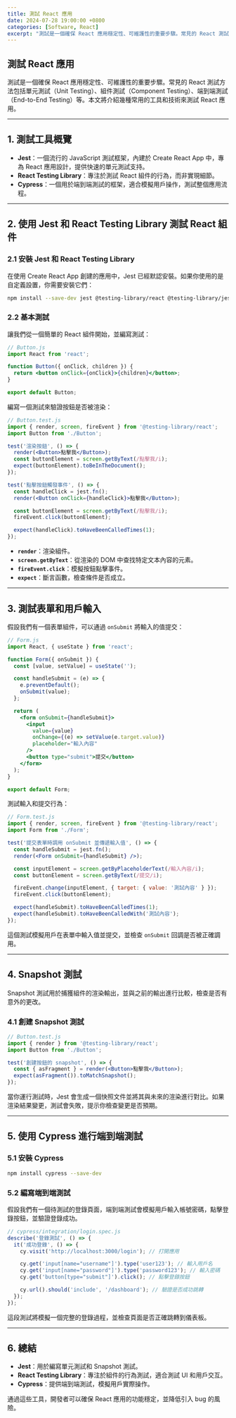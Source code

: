 ```yaml
---
title: 測試 React 應用
date: 2024-07-28 19:00:00 +0800
categories: [Software, React]
excerpt: "測試是一個確保 React 應用穩定性、可維護性的重要步驟。常見的 React 測試方法包括單元測試（Unit Testing）、組件測試（Component Testing）、端到端測試（End-to-End Testing）等"
---
```


## 測試 React 應用

測試是一個確保 React 應用穩定性、可維護性的重要步驟。常見的 React 測試方法包括單元測試（Unit Testing）、組件測試（Component Testing）、端到端測試（End-to-End Testing）等。本文將介紹幾種常用的工具和技術來測試 React 應用。

---

## 1. 測試工具概覽

- **Jest**：一個流行的 JavaScript 測試框架，內建於 Create React App 中，專為 React 應用設計，提供快速的單元測試支持。
- **React Testing Library**：專注於測試 React 組件的行為，而非實現細節。
- **Cypress**：一個用於端到端測試的框架，適合模擬用戶操作，測試整個應用流程。

---

## 2. 使用 Jest 和 React Testing Library 測試 React 組件

### 2.1 安裝 Jest 和 React Testing Library

在使用 Create React App 創建的應用中，Jest 已經默認安裝。如果你使用的是自定義設置，你需要安裝它們：

```bash
npm install --save-dev jest @testing-library/react @testing-library/jest-dom
```

### 2.2 基本測試

讓我們從一個簡單的 React 組件開始，並編寫測試：

```jsx
// Button.js
import React from 'react';

function Button({ onClick, children }) {
  return <button onClick={onClick}>{children}</button>;
}

export default Button;
```

編寫一個測試來驗證按鈕是否被渲染：

```jsx
// Button.test.js
import { render, screen, fireEvent } from '@testing-library/react';
import Button from './Button';

test('渲染按鈕', () => {
  render(<Button>點擊我</Button>);
  const buttonElement = screen.getByText(/點擊我/i);
  expect(buttonElement).toBeInTheDocument();
});

test('點擊按鈕觸發事件', () => {
  const handleClick = jest.fn();
  render(<Button onClick={handleClick}>點擊我</Button>);

  const buttonElement = screen.getByText(/點擊我/i);
  fireEvent.click(buttonElement);

  expect(handleClick).toHaveBeenCalledTimes(1);
});
```

- **`render`**：渲染組件。
- **`screen.getByText`**：從渲染的 DOM 中查找特定文本內容的元素。
- **`fireEvent.click`**：模擬按鈕點擊事件。
- **`expect`**：斷言函數，檢查條件是否成立。

---

## 3. 測試表單和用戶輸入

假設我們有一個表單組件，可以通過 `onSubmit` 將輸入的值提交：

```jsx
// Form.js
import React, { useState } from 'react';

function Form({ onSubmit }) {
  const [value, setValue] = useState('');

  const handleSubmit = (e) => {
    e.preventDefault();
    onSubmit(value);
  };

  return (
    <form onSubmit={handleSubmit}>
      <input
        value={value}
        onChange={(e) => setValue(e.target.value)}
        placeholder="輸入內容"
      />
      <button type="submit">提交</button>
    </form>
  );
}

export default Form;
```

測試輸入和提交行為：

```jsx
// Form.test.js
import { render, screen, fireEvent } from '@testing-library/react';
import Form from './Form';

test('提交表單時調用 onSubmit 並傳遞輸入值', () => {
  const handleSubmit = jest.fn();
  render(<Form onSubmit={handleSubmit} />);

  const inputElement = screen.getByPlaceholderText(/輸入內容/i);
  const buttonElement = screen.getByText(/提交/i);

  fireEvent.change(inputElement, { target: { value: '測試內容' } });
  fireEvent.click(buttonElement);

  expect(handleSubmit).toHaveBeenCalledTimes(1);
  expect(handleSubmit).toHaveBeenCalledWith('測試內容');
});
```

這個測試模擬用戶在表單中輸入值並提交，並檢查 `onSubmit` 回調是否被正確調用。

---

## 4. Snapshot 測試

Snapshot 測試用於捕獲組件的渲染輸出，並與之前的輸出進行比較，檢查是否有意外的更改。

### 4.1 創建 Snapshot 測試

```jsx
// Button.test.js
import { render } from '@testing-library/react';
import Button from './Button';

test('創建按鈕的 snapshot', () => {
  const { asFragment } = render(<Button>點擊我</Button>);
  expect(asFragment()).toMatchSnapshot();
});
```

當你運行測試時，Jest 會生成一個快照文件並將其與未來的渲染進行對比。如果渲染結果變更，測試會失敗，提示你檢查變更是否預期。

---

## 5. 使用 Cypress 進行端到端測試

### 5.1 安裝 Cypress

```bash
npm install cypress --save-dev
```

### 5.2 編寫端到端測試

假設我們有一個待測試的登錄頁面，端到端測試會模擬用戶輸入帳號密碼，點擊登錄按鈕，並驗證登錄成功。

```js
// cypress/integration/login.spec.js
describe('登錄測試', () => {
  it('成功登錄', () => {
    cy.visit('http://localhost:3000/login'); // 打開應用

    cy.get('input[name="username"]').type('user123'); // 輸入用戶名
    cy.get('input[name="password"]').type('password123'); // 輸入密碼
    cy.get('button[type="submit"]').click(); // 點擊登錄按鈕

    cy.url().should('include', '/dashboard'); // 驗證是否成功跳轉
  });
});
```

這段測試將模擬一個完整的登錄過程，並檢查頁面是否正確跳轉到儀表板。

---

## 6. 總結

- **Jest**：用於編寫單元測試和 Snapshot 測試。
- **React Testing Library**：專注於組件的行為測試，適合測試 UI 和用戶交互。
- **Cypress**：提供端到端測試，模擬用戶實際操作。
  
通過這些工具，開發者可以確保 React 應用的功能穩定，並降低引入 bug 的風險。
